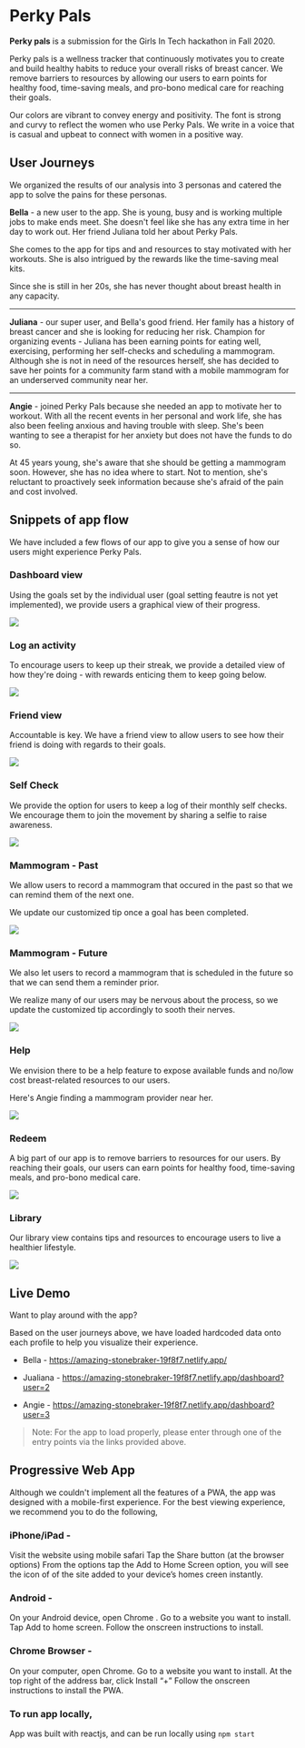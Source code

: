 # Perky Pals
<strong>Perky pals</strong> is a submission for the Girls In Tech hackathon in Fall 2020.

Perky pals is a wellness tracker that continuously motivates you to create and build healthy habits to reduce your overall risks of breast cancer.  We remove barriers to resources by allowing our users to earn points for healthy food, time-saving meals, and pro-bono medical care for reaching their goals. 

Our colors are vibrant to convey energy and positivity. The font is strong and curvy to reflect the women who use Perky Pals. We write in a voice that is casual and upbeat to connect with women in a positive way.

## User Journeys
We organized the results of our analysis into 3 personas and catered the app to solve the pains for these personas.

<strong>Bella</strong> - a new user to the app. She is young, busy and is working multiple jobs to make ends meet. She doesn't feel like she has any extra time in her day to work out.  Her friend Juliana told her about Perky Pals.

She comes to the app for tips and and resources to stay motivated with her workouts. She is also intrigued by the rewards like the time-saving meal kits.

Since she is still in her 20s, she has never thought about breast health in any capacity. 

---

<strong>Juliana</strong>  - our super user, and Bella's good friend. Her family has a history of breast cancer and she is looking for reducing her risk.  Champion for organizing events - Juliana has been earning points for eating well, exercising, performing her self-checks and scheduling a mammogram. Although she is not in need of the resources herself, she has decided to save her points for a community farm stand with a mobile mammogram for an underserved community near her.

---

<strong>Angie</strong>  - joined Perky Pals because she needed an app to motivate her to workout. With all the recent events in her personal and work life, she has also been feeling anxious and having trouble with sleep. She's been wanting to see a therapist for her anxiety but does not have the funds to do so.

At 45 years young, she's aware that she should be getting a mammogram soon. However, she has no idea where to start. Not to mention, she's reluctant to proactively seek information because she's afraid of the pain and cost involved.

## Snippets of app flow

We have included a few flows of our app to give you a sense of how our users might experience Perky Pals.

### Dashboard view
Using the goals set by the individual user (goal setting feautre is not yet implemented), we provide users a graphical view of their progress. 

![](/src/assets/dashboard.gif)

### Log an activity
To encourage users to keep up their streak, we provide a detailed view of how they're doing - with rewards enticing them to keep going below.

![](/src/assets/loggingExercise.gif)


### Friend view
Accountable is key. We have a friend view to allow users to see how their friend is doing with regards to their goals.

![](/src/assets/friend.gif)


### Self Check
We provide the option for users to keep a log of their monthly self checks. We encourage them to join the movement by sharing a selfie to raise awareness.

![](/src/assets/selfCheck.gif)


### Mammogram - Past
We allow users to record a mammogram that occured in the past so that we can remind them of the next one.

We update our customized tip once a goal has been completed.

![](/src/assets/mammogramPast.gif)

### Mammogram - Future
We also let users to record a mammogram that is scheduled in the future so that we can send them a reminder prior. 

We realize many of our users may be nervous about the process, so we update the customized tip accordingly to sooth their nerves. 

![](/src/assets/mammogramFuture.gif)


### Help
We envision there to be a help feature to expose available funds and no/low cost breast-related resources to our users.

Here's Angie finding a mammogram provider near her.

![](/src/assets/help.gif)


### Redeem
A big part of our app is to remove barriers to resources for our users. By reaching their goals, our users can earn points for healthy food, time-saving meals, and pro-bono medical care.

![](/src/assets/redeem.gif)


### Library
Our library view contains tips and resources to encourage users to live a healthier lifestyle.

![](/src/assets/library.gif)


## Live Demo
Want to play around with the app?

Based on the user journeys above, we have loaded hardcoded data onto each profile to help you visualize their experience.

- Bella - https://amazing-stonebraker-19f8f7.netlify.app/


- Jualiana - https://amazing-stonebraker-19f8f7.netlify.app/dashboard?user=2


- Angie - https://amazing-stonebraker-19f8f7.netlify.app/dashboard?user=3


> Note: 
For the app to load properly, please enter through one of the entry points via the links provided above.

## Progressive Web App
Although we couldn't implement all the features of a PWA, the app was designed with a mobile-first experience. For the best viewing experience, we recommend you to do the following,

### iPhone/iPad -

Visit the website using mobile safari
Tap the Share button (at the browser options)
From the options tap the Add to Home Screen option, you will see the icon of of the site added to your device’s homes creen instantly.

### Android -

On your Android device, open Chrome .
Go to a website you want to install.
Tap Add to home screen.
Follow the onscreen instructions to install.

### Chrome Browser -

On your computer, open Chrome.
Go to a website you want to install.
At the top right of the address bar, click Install “+”
Follow the onscreen instructions to install the PWA.

### To run app locally,
App was built with reactjs, and can be run locally using `npm start`
